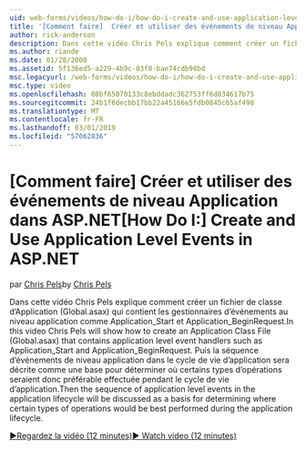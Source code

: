 ```yaml
---
uid: web-forms/videos/how-do-i/how-do-i-create-and-use-application-level-events-in-aspnet
title: '[Comment faire]  Créer et utiliser des événements de niveau Application dans ASP.NET | Microsoft Docs'
author: rick-anderson
description: Dans cette vidéo Chris Pels explique comment créer un fichier de classe d’Application (Global.asax) qui contient les gestionnaires d’événements de niveau application tels que Application_S...
ms.author: riande
ms.date: 01/28/2008
ms.assetid: 5f136ed5-a229-4b9c-83f8-bae74cdb98bd
msc.legacyurl: /web-forms/videos/how-do-i/how-do-i-create-and-use-application-level-events-in-aspnet
msc.type: video
ms.openlocfilehash: 08bf65070133c8ebddadc362753ff6d834617b75
ms.sourcegitcommit: 24b1f6decbb17bb22a45166e5fdb0845c65af498
ms.translationtype: MT
ms.contentlocale: fr-FR
ms.lasthandoff: 03/01/2019
ms.locfileid: "57062836"
---
```

<a name="how-do-i--create-and-use-application-level-events-in-aspnet"></a><span data-ttu-id="326db-103">[Comment faire]  Créer et utiliser des événements de niveau Application dans ASP.NET</span><span class="sxs-lookup"><span data-stu-id="326db-103">[How Do I:]  Create and Use Application Level Events in ASP.NET</span></span>
====================
<span data-ttu-id="326db-104">par [Chris Pels](https://twitter.com/chrispels)</span><span class="sxs-lookup"><span data-stu-id="326db-104">by [Chris Pels](https://twitter.com/chrispels)</span></span>

<span data-ttu-id="326db-105">Dans cette vidéo Chris Pels explique comment créer un fichier de classe d’Application (Global.asax) qui contient les gestionnaires d’événements au niveau application comme Application\_Start et Application\_BeginRequest.</span><span class="sxs-lookup"><span data-stu-id="326db-105">In this video Chris Pels will show how to create an Application Class File (Global.asax) that contains application level event handlers such as Application\_Start and Application\_BeginRequest.</span></span> <span data-ttu-id="326db-106">Puis la séquence d’événements de niveau application dans le cycle de vie d’application sera décrite comme une base pour déterminer où certains types d’opérations seraient donc préférable effectuée pendant le cycle de vie d’application.</span><span class="sxs-lookup"><span data-stu-id="326db-106">Then the sequence of application level events in the application lifecycle will be discussed as a basis for determining where certain types of operations would be best performed during the application lifecycle.</span></span>

[<span data-ttu-id="326db-107">&#9654;Regardez la vidéo (12 minutes)</span><span class="sxs-lookup"><span data-stu-id="326db-107">&#9654; Watch video (12 minutes)</span></span>](https://channel9.msdn.com/Blogs/ASP-NET-Site-Videos/how-do-i-create-and-use-application-level-events-in-aspnet)
